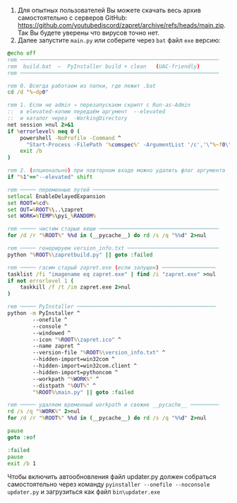 1. Для опытных пользователей Вы можете скачать весь архив самостоятельно с серверов GitHub: https://github.com/youtubediscord/zapret/archive/refs/heads/main.zip. Так Вы будете уверены что вирусов точно нет.
2. Далее запустите `main.py` или соберите через `bat` файл `exe` версию:

```cmd
@echo off
rem ───────────────────────────────────────────────────────────────
rem  build.bat  —  PyInstaller build + clean   (UAC-friendly)
rem ───────────────────────────────────────────────────────────────

rem 0. Всегда работаем из папки, где лежит .bat
cd /d "%~dp0"

rem 1. Если не admin → перезапускаем скрипт с Run-as-Admin
::  в elevated-копию передаём аргумент  --elevated
::  и каталог через  -WorkingDirectory
net session >nul 2>&1
if %errorlevel% neq 0 (
    powershell -NoProfile -Command ^
      "Start-Process -FilePath '%comspec%' -ArgumentList '/c','\"%~f0\" --elevated' -Verb RunAs -WorkingDirectory '%~dp0'"
    exit /b
)

rem 2. (опционально) при повторном входе можно удалить флаг аргумента
if "%1"=="--elevated" shift

rem ───── переменные путей ────────────────────────────────────────
setlocal EnableDelayedExpansion
set ROOT=%cd%
set OUT=%ROOT%\..\zapret
set WORK=%TEMP%\pyi_%RANDOM%

rem ───── чистим старые кеши ──────────────────────────────────────
for /d /r "%ROOT%" %%d in (__pycache__) do rd /s /q "%%d" 2>nul

rem ───── генерируем version_info.txt ─────────────────────────────
python "%ROOT%\zapretbuild.py" || goto :failed

rem ───── гасим старый zapret.exe (если запущен) ─────────────────
tasklist /fi "imagename eq zapret.exe" | find /i "zapret.exe" >nul
if not errorlevel 1 (
    taskkill /f /t /im zapret.exe 2>nul
)

rem ───── PyInstaller ────────────────────────────────────────────
python -m PyInstaller ^
        --onefile ^
        --console ^
        --windowed ^
        --icon "%ROOT%\zapret.ico" ^
        --name zapret ^
        --version-file "%ROOT%\version_info.txt" ^
        --hidden-import=win32com ^
        --hidden-import=win32com.client ^
        --hidden-import=pythoncom ^
        --workpath "%WORK%" ^
        --distpath "%OUT%" ^
        "%ROOT%\main.py" || goto :failed

rem ───── удаляем временный workpath и свежие __pycache__ ─────────
rd /s /q "%WORK%" 2>nul
for /d /r "%ROOT%" %%d in (__pycache__) do rd /s /q "%%d" 2>nul

pause
goto :eof

:failed
pause
exit /b 1
```

Чтобы включить автообновления файл updater.py должен собраться самостоятельно через команду `pyinstaller --onefile --noconsole updater.py` и загрузиться как файл `bin\updater.exe`
